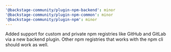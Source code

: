 ```yaml
---
'@backstage-community/plugin-npm-backend': minor
'@backstage-community/plugin-npm-common': minor
'@backstage-community/plugin-npm': minor
---
```


Added support for custom and private npm registries like GitHub and GitLab via a new backend plugin. Other npm registries that works with the npm cli should work as well.
